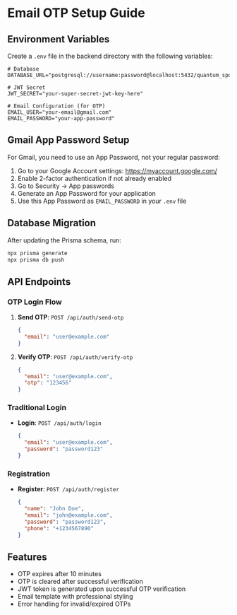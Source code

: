 # Email OTP Setup Guide

## Environment Variables

Create a `.env` file in the backend directory with the following variables:

```env
# Database
DATABASE_URL="postgresql://username:password@localhost:5432/quantum_sports"

# JWT Secret
JWT_SECRET="your-super-secret-jwt-key-here"

# Email Configuration (for OTP)
EMAIL_USER="your-email@gmail.com"
EMAIL_PASSWORD="your-app-password"
```

## Gmail App Password Setup

For Gmail, you need to use an App Password, not your regular password:

1. Go to your Google Account settings: https://myaccount.google.com/
2. Enable 2-factor authentication if not already enabled
3. Go to Security → App passwords
4. Generate an App Password for your application
5. Use this App Password as `EMAIL_PASSWORD` in your `.env` file

## Database Migration

After updating the Prisma schema, run:

```bash
npx prisma generate
npx prisma db push
```

## API Endpoints

### OTP Login Flow

1. **Send OTP**: `POST /api/auth/send-otp`
   ```json
   {
     "email": "user@example.com"
   }
   ```

2. **Verify OTP**: `POST /api/auth/verify-otp`
   ```json
   {
     "email": "user@example.com",
     "otp": "123456"
   }
   ```

### Traditional Login

- **Login**: `POST /api/auth/login`
  ```json
  {
    "email": "user@example.com",
    "password": "password123"
  }
  ```

### Registration

- **Register**: `POST /api/auth/register`
  ```json
  {
    "name": "John Doe",
    "email": "john@example.com",
    "password": "password123",
    "phone": "+1234567890"
  }
  ```

## Features

- OTP expires after 10 minutes
- OTP is cleared after successful verification
- JWT token is generated upon successful OTP verification
- Email template with professional styling
- Error handling for invalid/expired OTPs 